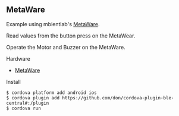 ## MetaWare

Example using mbientlab's [MetaWare](http://mbientlab.com/product/).

Read values from the button press on the MetaWear.

Operate the Motor and Buzzer on the MetaWare.

Hardware

 * [MetaWare](http://mbientlab.com/product/)

Install

    $ cordova platform add android ios
    $ cordova plugin add https://github.com/don/cordova-plugin-ble-central#:/plugin
    $ cordova run

